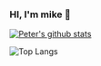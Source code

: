 ### HI, I'm mike 👋

<!--
**dq042000/dq042000** is a ✨ _special_ ✨ repository because its `README.md` (this file) appears on your GitHub profile.

Here are some ideas to get you started:

- 🔭 I’m currently working on ...
- 🌱 I’m currently learning ...
- 👯 I’m looking to collaborate on ...
- 🤔 I’m looking for help with ...
- 💬 Ask me about ...
- 📫 How to reach me: ...
- 😄 Pronouns: ...
- ⚡ Fun fact: ...
-->

[![Peter's github stats](https://github-readme-stats.vercel.app/api?username=dq042000)](https://github.com/anuraghazra/github-readme-stats)

![Top Langs](https://github-readme-stats.vercel.app/api/top-langs/?username=dq042000&layout=compact)